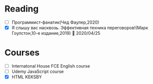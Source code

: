 # Reading

- [ ] Программист-фанатик(Чед Фаулер,2020)
- [x] Я слышу вас насквозь. Эффективная техника переговоров!(Марк Гоулстон,10-е издание,2019) :blue_book: 2020/04/25

# Courses

- [ ] Internatonal House FCE English course
- [ ] Udemy JavaScript course
- [x] HTML KEKSBY 
